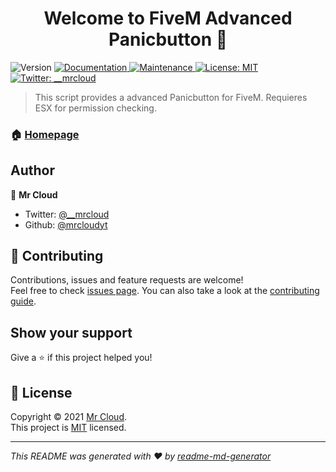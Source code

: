 <h1 align="center">Welcome to FiveM Advanced Panicbutton 👋</h1>
<p>
  <img alt="Version" src="https://img.shields.io/badge/version-1.0.0-blue.svg?cacheSeconds=2592000" />
  <a href="https://github.com/kefranabg/readme-md-generator#readme" target="_blank">
    <img alt="Documentation" src="https://img.shields.io/badge/documentation-no-red" />
  </a>
  <a href="https://github.com/kefranabg/readme-md-generator/graphs/commit-activity" target="_blank">
    <img alt="Maintenance" src="https://img.shields.io/badge/Maintained%3F-yes-green.svg" />
  </a>
  <a href="https://github.com/kefranabg/readme-md-generator/blob/master/LICENSE" target="_blank">
    <img alt="License: MIT" src="https://img.shields.io/github/license/mrcloudyt/FiveM Advanced Panicbutton" />
  </a>
  <a href="https://twitter.com/__mrcloud" target="_blank">
    <img alt="Twitter: __mrcloud" src="https://img.shields.io/twitter/follow/__mrcloud?style=social" />
  </a>
</p>

> This script provides a advanced Panicbutton for FiveM. Requieres ESX for permission checking.

### 🏠 [Homepage](https://github.com/kefranabg/readme-md-generator#readme)

## Author

👤 **Mr Cloud**

* Twitter: [@\_\_mrcloud](https://twitter.com/\_\_mrcloud)
* Github: [@mrcloudyt](https://github.com/mrcloudyt)

## 🤝 Contributing

Contributions, issues and feature requests are welcome!<br />Feel free to check [issues page](https://github.com/MrCloudYT/Panicbutton/issues). You can also take a look at the [contributing guide](https://github.com/kefranabg/readme-md-generator/blob/master/CONTRIBUTING.md).

## Show your support

Give a ⭐️ if this project helped you!

## 📝 License

Copyright © 2021 [Mr Cloud](https://github.com/mrcloudyt).<br />
This project is [MIT](https://github.com/kefranabg/readme-md-generator/blob/master/LICENSE) licensed.

***
_This README was generated with ❤️ by [readme-md-generator](https://github.com/kefranabg/readme-md-generator)_
